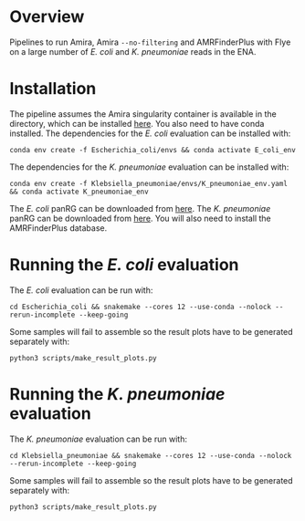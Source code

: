 
# Overview

Pipelines to run Amira, Amira `--no-filtering` and AMRFinderPlus with Flye on a large number of *E. coli* and *K. pneumoniae* reads in the ENA. 

# Installation

The pipeline assumes the Amira singularity container is available in the directory, which can be installed [here](https://github.com/Danderson123/amira). You also need to have conda installed.
The dependencies for the *E. coli* evaluation can be installed with:
```{bash}
conda env create -f Escherichia_coli/envs && conda activate E_coli_env
```
The dependencies for the *K. pneumoniae* evaluation can be installed with:

```{bash}
conda env create -f Klebsiella_pneumoniae/envs/K_pneumoniae_env.yaml && conda activate K_pneumoniae_env
```
The *E. coli* panRG can be downloaded from [here](https://drive.google.com/file/d/13c_bUXnBEs9iEPPobou7-xEgkz_t08YP/view?usp=sharing).
The *K. pneumoniae* panRG can be downloaded from [here](https://drive.google.com/file/d/1DYG3QW3nrQfSckIX9Vjbhbqz5bRd9W3j/view?usp=drive_link).
You will also need to install the AMRFinderPlus database.

# Running the *E. coli* evaluation

The *E. coli* evaluation can be run with:
```{bash}
cd Escherichia_coli && snakemake --cores 12 --use-conda --nolock --rerun-incomplete --keep-going
```
Some samples will fail to assemble so the result plots have to be generated separately with:
```{bash}
python3 scripts/make_result_plots.py
```

# Running the *K. pneumoniae* evaluation

The *K. pneumoniae* evaluation can be run with:
```{bash}
cd Klebsiella_pneumoniae && snakemake --cores 12 --use-conda --nolock --rerun-incomplete --keep-going
```
Some samples will fail to assemble so the result plots have to be generated separately with:
```{bash}
python3 scripts/make_result_plots.py
```